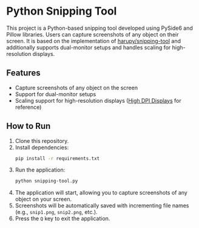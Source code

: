 # Python Snipping Tool

This project is a Python-based snipping tool developed using PySide6 and Pillow libraries. Users can capture screenshots of any object on their screen. It is based on the implementation of [harupy/snipping-tool](https://github.com/harupy/snipping-tool) and additionally supports dual-monitor setups and handles scaling for high-resolution displays.

## Features

- Capture screenshots of any object on the screen
- Support for dual-monitor setups
- Scaling support for high-resolution displays ([High DPI Displays](https://doc.qt.io/qt-6/highdpi.html) for reference)

## How to Run

1. Clone this repository.
2. Install dependencies:
   ```bash
   pip install -r requirements.txt
   ```
3. Run the application:
   ```bash
   python snipping-tool.py
   ```
4. The application will start, allowing you to capture screenshots of any object on your screen.
5. Screenshots will be automatically saved with incrementing file names (e.g., `snip1.png`, `snip2.png`, etc.).
6. Press the `Q` key to exit the application.
